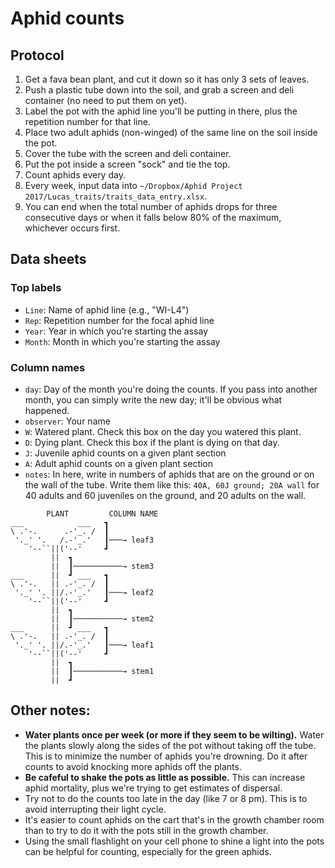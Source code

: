 # Aphid counts

## Protocol

1. Get a fava bean plant, and cut it down so it has only 3
  sets of leaves.
2. Push a plastic tube down into the soil, and grab a screen and
  deli container (no need to put them on yet).
3. Label the pot with the aphid line you'll be putting in there, plus the
  repetition number for that line.
4. Place two adult aphids (non-winged) of the same line on the soil
  inside the pot.
5. Cover the tube with the screen and deli container.
6. Put the pot inside a screen "sock" and tie the top.
7. Count aphids every day.
8. Every week, input data into `~/Dropbox/Aphid Project 2017/Lucas_traits/traits_data_entry.xlsx`.
9. You can end when the total number of aphids drops for three
  consecutive days or when it falls below 80% of the maximum,
  whichever occurs first.


## Data sheets

### Top labels

- `Line`: Name of aphid line (e.g., "WI-L4")
- `Rep`: Repetition number for the focal aphid line
- `Year`: Year in which you're starting the assay
- `Month`: Month in which you're starting the assay

### Column names

- `day`: Day of the month you're doing the counts. If you pass into another month,
  you can simply write the new day; it'll be obvious what happened.
- `observer`: Your name
- `W`: Watered plant. Check this box on the day you watered this plant.
- `D`: Dying plant. Check this box if the plant is dying on that day.
- `J`: Juvenile aphid counts on a given plant section
- `A`: Adult aphid counts on a given plant section
- `notes`: In here, write in numbers of aphids that are on the ground or on the wall
  of the tube. Write them like this:
  `40A, 60J ground; 20A wall` for 40 adults and 60 juveniles on the ground,
  and 20 adults on the wall.


```
        PLANT         COLUMN NAME
___            ___   ┓
\ .'-.      .-'_. /  ┃
 '._' '.   /.-'_.'   ┃───→ leaf3
    '--``||('--'     ┛
         ||  ┓
         ||  ┃───────────→ stem3
___      ||  ┛ ___   ┓
\ .'-.   || .-'_. /  ┃
 '._' '. ||/.-'_.'   ┃───→ leaf2
    '--``||('--'     ┛
         ||  ┓
         ||  ┃───────────→ stem2
___      ||  ┛ ___   ┓
\ .'-.   || .-'_. /  ┃
 '._' '. ||/.-'_.'   ┃───→ leaf1
    '--``||('--'     ┛
         ||  ┓
         ||  ┃───────────→ stem1
         ||  ┛
```



## Other notes:

- __Water plants once per week (or more if they seem to be wilting).__
  Water the plants slowly along the sides of the pot without taking off the tube.
  This is to minimize the number of aphids you're drowning.
  Do it after counts to avoid knocking more aphids off the plants.
- __Be cafeful to shake the pots as little as possible.__
  This can increase aphid mortality, plus we're trying to get estimates of dispersal.
- Try not to do the counts too late in the day (like 7 or 8 pm). This is to avoid
  interrupting their light cycle.
- It's easier to count aphids on the cart that's in the growth chamber room than to try
  to do it with the pots still in the growth chamber.
- Using the small flashlight on your cell phone to shine a light into the pots can be
  helpful for counting, especially for the green aphids.
